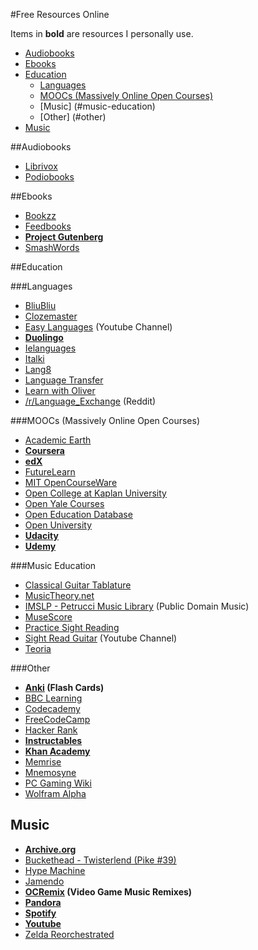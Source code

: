 #Free Resources Online

Items in **bold** are resources I personally use.

- [Audiobooks](#audiobooks)
- [Ebooks](#ebooks)
- [Education](#education)
	- [Languages](#languages)
	- [MOOCs (Massively Online Open Courses)](#moocs-massively-online-open-courses)
	- [Music] (#music-education)
	- [Other] (#other)
- [Music](#music)

##Audiobooks
- [Librivox](https://librivox.org/)
- [Podiobooks](http://podiobooks.com/)

##Ebooks
- [Bookzz](http://bookzz.org/)
- [Feedbooks](http://www.feedbooks.com/)
- **[Project Gutenberg](http://www.gutenberg.org/)**
- [SmashWords](https://www.smashwords.com/books/category/1/newest/0/free/any)

##Education

###Languages
- [BliuBliu](https://bliubliu.com/)
- [Clozemaster](https://www.clozemaster.com/)
- [Easy Languages](https://www.youtube.com/user/magauchsein) (Youtube Channel)
- **[Duolingo](https://www.duolingo.com/)**
- [Ielanguages](http://ielanguages.com/)
- [Italki](http://italki.com/)
- [Lang8](http://www.lang-8.com/)
- [Language Transfer](http://www.languagetransfer.org/)
- [Learn with Oliver](https://www.learnwitholiver.com/)
- [/r/Language_Exchange](https://www.reddit.com/r/Language_Exchange) (Reddit)

###MOOCs (Massively Online Open Courses)

- [Academic Earth](http://academicearth.org/online-college-courses/)
- **[Coursera](https://coursera.org/)**
- **[edX](https://edx.org/)**
- [FutureLearn](https://futurelearn.com/)
- [MIT OpenCourseWare](http://ocw.mit.edu/index.htm)
- [Open College at Kaplan University](https://opencollege.kaplan.com/)
- [Open Yale Courses](http://oyc.yale.edu/)
- [Open Education Database](http://oedb.org/open/)
- [Open University](http://www.open.edu/openlearn/)
- **[Udacity](https://udacity.com)**
- **[Udemy](https://www.udemy.com/)**

###Music Education
- [Classical Guitar Tablature](http://www.classtab.org/)
- [MusicTheory.net](http://www.musictheory.net/)
- [IMSLP - Petrucci Music Library](http://imslp.org/) (Public Domain Music)
- [MuseScore](http://musescore.org/)
- [Practice Sight Reading](https://www.practicesightreading.com/)
- [Sight Read Guitar](https://www.youtube.com/user/readguitar) (Youtube Channel)
- [Teoria](https://www.teoria.com/)

###Other
- **[Anki](http://ankisrs.net/) (Flash Cards)**
- [BBC Learning](http://www.bbc.co.uk/learning/)
- [Codecademy](http://www.codecademy.com/)
- [FreeCodeCamp](https://www.freecodecamp.com/)
- [Hacker Rank](https://www.hackerrank.com/)
- **[Instructables](http://www.instructables.com/)**
- **[Khan Academy](https://www.khanacademy.org/)**
- [Memrise](http://memrise.com/)
- [Mnemosyne](http://mnemosyne-proj.org/)
- [PC Gaming Wiki](http://pcgamingwiki.com/)
- [Wolfram Alpha](http://www.wolframalpha.com/)

## Music
- **[Archive.org](https://archive.org/details/audio)**
- [Buckethead - Twisterlend (Pike #39) ](http://music.bucketheadpikes.com/album/twisterlend)
- [Hype Machine](http://hypem.com/)
- [Jamendo](https://www.jamendo.com/)
- **[OCRemix](http://ocremix.org/) (Video Game Music Remixes)**
- **[Pandora](http://pandora.com)**
- **[Spotify](http://spotify.com)**
- **[Youtube](https://youtube.com/)**
- [Zelda Reorchestrated](http://www.zreomirror.com/)